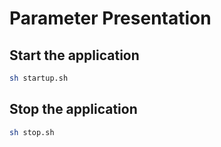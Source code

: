 # Parameter Presentation

## Start the application
```sh
sh startup.sh
```

## Stop the application
```sh
sh stop.sh
```
